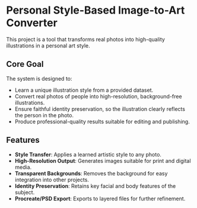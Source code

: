 # Personal Style-Based Image-to-Art Converter

This project is a tool that transforms real photos into high-quality illustrations in a personal art style.

## Core Goal

The system is designed to:
- Learn a unique illustration style from a provided dataset.
- Convert real photos of people into high-resolution, background-free illustrations.
- Ensure faithful identity preservation, so the illustration clearly reflects the person in the photo.
- Produce professional-quality results suitable for editing and publishing.

## Features

- **Style Transfer**: Applies a learned artistic style to any photo.
- **High-Resolution Output**: Generates images suitable for print and digital media.
- **Transparent Backgrounds**: Removes the background for easy integration into other projects.
- **Identity Preservation**: Retains key facial and body features of the subject.
- **Procreate/PSD Export**: Exports to layered files for further refinement.